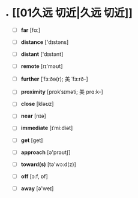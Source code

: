 - # [[01久远 切近|久远 切近]]
	- [ ] <span class="vocabulary">**far**</span> [fɑː]
	- [ ] <span class="vocabulary">**distance**</span> ['dɪstəns]
	- [ ] <span class="vocabulary">**distant**</span> ['dɪstənt]
	- [ ] <span class="vocabulary">**remote**</span> [rɪ'məʊt]
	- [ ] <span class="vocabulary">**further**</span> [ˈfɜ:ðə(r); 美 ˈfɜ:rð-]
	- [ ] <span class="vocabulary">**proximity**</span> [prɒkˈsɪməti; 美 prɑ:k-]
	- [ ] <span class="vocabulary">**close**</span> [kləʊz]
	- [ ] <span class="vocabulary">**near**</span> [nɪə]
	- [ ] <span class="vocabulary">**immediate**</span> [ɪˈmi:diət]
	- [ ] <span class="vocabulary">**get**</span> [ɡet]
	- [ ] <span class="vocabulary">**approach**</span> [ə'prəʊtʃ]
	- [ ] <span class="vocabulary">**toward(s)**</span> [tə'wɔ:d(z)]
	- [ ] <span class="vocabulary">**off**</span> [ɔ:f, ɒf]
	- [ ] <span class="vocabulary">**away**</span> [ə'weɪ]


